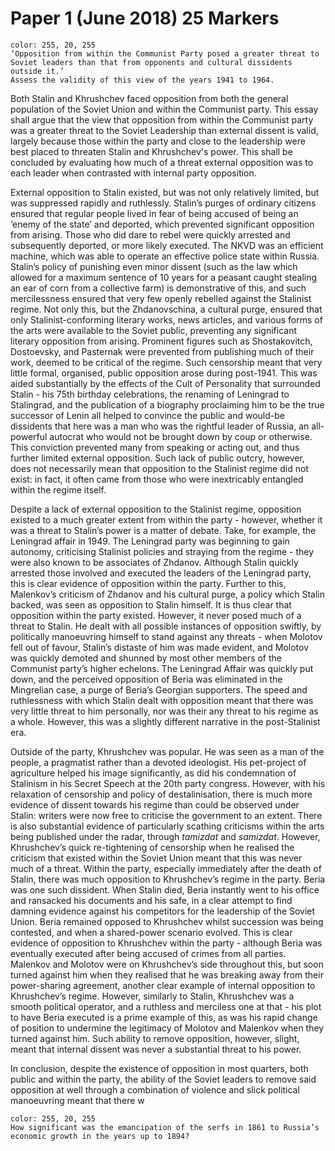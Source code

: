 # Paper 1 (June 2018) 25 Markers


```ad-question
color: 255, 20, 255
‘Opposition from within the Communist Party posed a greater threat to Soviet leaders than that from opponents and cultural dissidents outside it.’
Assess the validity of this view of the years 1941 to 1964.
```

Both Stalin and Khrushchev faced opposition from both the general population of the Soviet Union and within the Communist party. This essay shall argue that the view that opposition from within the Communist party was a greater threat to the Soviet Leadership than external dissent is valid, largely because those within the party and close to the leadership were best placed to threaten Stalin and Khrushchev's power. This shall be concluded by evaluating how much of a threat external opposition was to each leader when contrasted with internal party opposition.

External opposition to Stalin existed, but was not only relatively limited, but was suppressed rapidly and ruthlessly. Stalin’s purges of ordinary citizens ensured that regular people lived in fear of being accused of being an ‘enemy of the state’ and deported, which prevented significant opposition from arising. Those who did dare to rebel were quickly arrested and subsequently deported, or more likely executed. The NKVD was an efficient machine, which was able to operate an effective police state within Russia. Stalin’s policy of punishing even minor dissent (such as the law which allowed for a maximum sentence of 10 years for a peasant caught stealing an ear of corn from a collective farm) is demonstrative of this, and such mercilessness ensured that very few openly rebelled against the Stalinist regime. Not only this, but the Zhdanovschina, a cultural purge, ensured that only Stalinist-conforming literary works, news articles, and various forms of the arts were available to the Soviet public, preventing any significant literary opposition from arising. Prominent figures such as Shostakovitch, Dostoevsky, and Pasternak were prevented from publishing much of their work, deemed to be critical of the regime. Such censorship meant that very little formal, organised, public opposition arose during post-1941. This was aided substantially by the effects of the Cult of Personality that surrounded Stalin - his 75th birthday celebrations, the renaming of Leningrad to Stalingrad, and the publication of a biography proclaiming him to be the true successor of Lenin all helped to convince the public and would-be dissidents that here was a man who was the rightful leader of Russia, an all-powerful autocrat who would not be brought down by coup or otherwise. This conviction prevented many from speaking or acting out, and thus further limited external opposition. Such lack of public outcry, however, does not necessarily mean that opposition to the Stalinist regime did not exist: in fact, it often came from those who were inextricably entangled within the regime itself.

Despite a lack of external opposition to the Stalinist regime, opposition existed to a much greater extent from within the party - however, whether it was a threat to Stalin’s power is a matter of debate. Take, for example, the Leningrad affair in 1949. The Leningrad party was beginning to gain autonomy, criticising Stalinist policies and straying from the regime - they were also known to be associates of Zhdanov. Although Stalin quickly arrested those involved and executed the leaders of the Leningrad party, this is clear evidence of opposition within the party. Further to this, Malenkov’s criticism of Zhdanov and his cultural purge, a policy which Stalin backed, was seen as opposition to Stalin himself. It is thus clear that opposition within the party existed. However, it never posed much of a threat to Stalin. He dealt with all possible instances of opposition swiftly, by politically manoeuvring himself to stand against any threats - when Molotov fell out of favour, Stalin’s distaste of him was made evident, and Molotov was quickly demoted and shunned by most other members of the Communist party’s higher echelons. The Leningrad Affair was quickly put down, and the perceived opposition of Beria was eliminated in the Mingrelian case, a purge of Beria’s Georgian supporters. The speed and ruthlessness with which Stalin dealt with opposition meant that there was very little threat to him personally, nor was their any threat to his regime as a whole. However, this was a slightly different narrative in the post-Stalinist era.

Outside of the party, Khrushchev was popular. He was seen as a man of the people, a pragmatist rather than a devoted ideologist. His pet-project of agriculture helped his image significantly, as did his condemnation of Stalinism in his Secret Speech at the 20th party congress. However, with his relaxation of censorship and policy of destalinisation, there is much more evidence of dissent towards his regime than could be observed under Stalin: writers were now free to criticise the government to an extent. There is also substantial evidence of particularly scathing criticisms within the arts being published under the radar, through *tamizdat* and *samizdat*. However, Khrushchev’s quick re-tightening of censorship when he realised the criticism that existed within the Soviet Union meant that this was never much of a threat. Within the party, especially immediately after the death of Stalin, there was much opposition to Khrushchev’s regime in the party. Beria was one such dissident. When Stalin died, Beria instantly went to his office and ransacked his documents and his safe, in a clear attempt to find damning evidence against his competitors for the leadership of the Soviet Union. Beria remained opposed to Khrushchev whilst succession was being contested, and when a shared-power scenario evolved. This is clear evidence of opposition to Khrushchev within the party - although Beria was eventually executed after being accused of crimes from all parties. Malenkov and Molotov were on Khrushchev’s side throughout this, but soon turned against him when they realised that he was breaking away from their power-sharing agreement, another clear example of internal opposition to Khrushchev’s regime. However, similarly to Stalin, Khrushchev was a smooth political operator, and a ruthless and merciless one at that - his plot to have Beria executed is a prime example of this, as was his rapid change of position to undermine the legitimacy of Molotov and Malenkov when they turned against him. Such ability to remove opposition, however, slight, meant that internal dissent was never a substantial threat to his power.

In conclusion, despite the existence of opposition in most quarters, both public and within the party, the ability of the Soviet leaders to remove said opposition at well through a combination of violence and slick political manoeuvring meant that there w
</br>

```ad-question
color: 255, 20, 255
How significant was the emancipation of the serfs in 1861 to Russia’s economic growth in the years up to 1894?
```